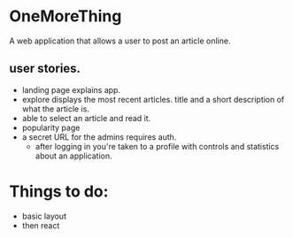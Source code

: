 # OneMoreThing
A web application that allows a user to post an article online.


## user stories. 
* landing page explains app.
* explore displays the most recent articles. title and a short description of what the article is. 
* able to select an article and read it.
* popularity page
* a secret URL for the admins requires auth. 
  - after logging in you're taken to a profile with controls and statistics about an application. 



# Things to do:
* basic layout
* then react

